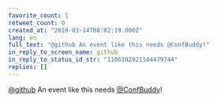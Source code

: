 ```yaml
---
favorite_count: 1
retweet_count: 0
created_at: "2019-03-14T08:02:19.000Z"
lang: en
full_text: "@github An event like this needs @ConfBuddy!"
in_reply_to_screen_name: github
in_reply_to_status_id_str: "1106102921144479744"
replies: []
---
```


[@github](https://twitter.com/github) An event like this needs
[@ConfBuddy](https://twitter.com/ConfBuddy)!
